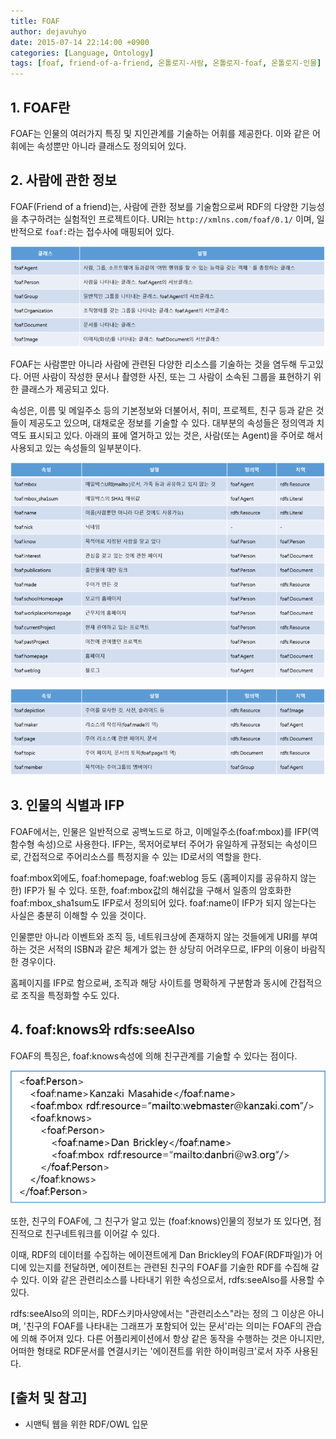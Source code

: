 ```yaml
---
title: FOAF
author: dejavuhyo
date: 2015-07-14 22:14:00 +0900
categories: [Language, Ontology]
tags: [foaf, friend-of-a-friend, 온톨로지-사람, 온톨로지-foaf, 온톨로지-인물]
---
```


## 1. FOAF란
FOAF는 인물의 여러가지 특징 및 지인관계를 기술하는 어휘를 제공한다. 이와 같은 어휘에는 속성뿐만 아니라 클래스도 정의되어 있다.

## 2. 사람에 관한 정보
FOAF(Friend of a friend)는, 사람에 관한 정보를 기술함으로써 RDF의 다양한 기능성을 추구하려는 실험적인 프로젝트이다. URI는 ```http://xmlns.com/foaf/0.1/``` 이며, 일반적으로 ```foaf:```라는 접수사에 매핑되어 있다.

![foaf-class](/assets/img/2015-07-14-foaf/foaf-class.png)

FOAF는 사람뿐만 아니라 사람에 관련된 다양한 리소스를 기술하는 것을 염두해 두고있다. 어떤 사람이 작성한 문서나 촬영한 사진, 또는 그 사람이 소속된 그룹을 표현하기 위한 클래스가 제공되고 있다.

속성은, 이름 및 메일주소 등의 기본정보와 더불어서, 취미, 프로젝트, 친구 등과 같은 것들이 제공도고 있으며, 대채로운 정보를 기술할 수 있다. 대부분의 속성들은 정의역과 치역도 표시되고 있다. 아래의 표에 열거하고 있는 것은, 사람(또는 Agent)을 주어로 해서 사용되고 있는 속성들의 일부분이다.

![foaf-properties](/assets/img/2015-07-14-foaf/foaf-properties.png)

![foaf-resources](/assets/img/2015-07-14-foaf/foaf-resources.png)

## 3. 인물의 식별과 IFP
FOAF에서는, 인물은 일반적으로 공백노드로 하고, 이메일주소(foaf:mbox)를 IFP(역함수형 속성)으로 사용한다. IFP는, 목저어로부터 주어가 유일하게 규정되는 속성이므로, 간접적으로 주어리소스를 특정지을 수 있는 ID로서의 역할을 한다.

foaf:mbox외에도, foaf:homepage, foaf:weblog 등도 (홈페이지를 공유하지 않는한) IFP가 될 수 있다. 또한, foaf:mbox값의 해쉬값을 구해서 일종의 암호화한 foaf:mbox_sha1sum도 IFP로서 정의되어 있다. foaf:name이 IFP가 되지 않는다는 사실은 충분히 이해할 수 있을 것이다.

인물뿐만 아니라 이벤트와 조직 등, 네트워크상에 존재하지 않는 것들에게 URI를 부여하는 것은 서적의 ISBN과 같은 체계가 없는 한 상당히 어려우므로, IFP의 이용이 바람직한 경우이다.

홈페이지를 IFP로 함으로써, 조직과 해당 사이트를 명확하게 구분함과 동시에 간접적으로 조직을 특정화할 수도 있다.

## 4. foaf:knows와 rdfs:seeAlso
FOAF의 특징은, foaf:knows속성에 의해 친구관계를 기술할 수 있다는 점이다.

![foaf-knows](/assets/img/2015-07-14-foaf/foaf-knows.png)

또한, 친구의 FOAF에, 그 친구가 알고 있는 (foaf:knows)인물의 정보가 또 있다면, 점진적으로 친구네트워크를 이어갈 수 있다.

이때, RDF의 데이터를 수집하는 에이젼트에게 Dan Brickley의 FOAF(RDF파일)가 어디에 있는지를 전달하면, 에이젼트는 관련된 친구의 FOAF를 기술한 RDF를 수집해 갈 수 있다. 이와 같은 관련리소스를 나타내기 위한 속성으로서, rdfs:seeAlso를 사용할 수 있다.

rdfs:seeAlso의 의미는, RDF스키마사양에서는 "관련리소스"라는 정의 그 이상은 아니며, '친구의 FOAF를 나타내는 그래프가 포함되어 있는 문서'라는 의미는 FOAF의 관습에 의해 주어져 있다. 다른 어플리케이션에서 항상 같은 동작을 수행하는 것은 아니지만, 어떠한 형태로 RDF문서를 연결시키는 '에이젼트를 위한 하이퍼링크'로서 자주 사용된다.

## [출처 및 참고]
* 시맨틱 웹을 위한 RDF/OWL 입문
